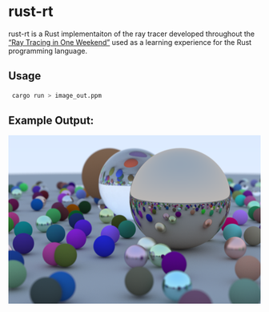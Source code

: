 # rust-rt

rust-rt is a Rust implementaiton of the ray tracer developed throughout the [“Ray Tracing in One Weekend”](https://raytracing.github.io/books/RayTracingInOneWeekend.html) used as a learning experience for the Rust programming language.

## Usage

```bash
 cargo run > image_out.ppm
  ```
## Example Output:
![alt-tag](./imgs/final_scene.png)